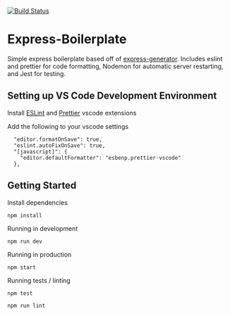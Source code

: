 [![Build Status](https://travis-ci.com/rzgry/Express-REST-API-Template.svg?branch=master)](https://travis-ci.com/rzgry/Express-REST-API-Template)

# Express-Boilerplate

Simple express boilerplate based off of [express-generator](https://expressjs.com/en/starter/generator.html). Includes eslint and prettier for code formatting, Nodemon for automatic server restarting, and Jest for testing.

## Setting up VS Code Development Environment

Install [ESLint](https://marketplace.visualstudio.com/items?itemName=dbaeumer.vscode-eslint) and [Prettier](https://marketplace.visualstudio.com/items?itemName=esbenp.prettier-vscode) vscode extensions

Add the following to your vscode settings

```
  "editor.formatOnSave": true,
  "eslint.autoFixOnSave": true,
  "[javascript]": {
    "editor.defaultFormatter": "esbenp.prettier-vscode"
  },
```

## Getting Started

Install dependencies

```
npm install
```

Running in development

```
npm run dev
```

Running in production

```
npm start
```

Running tests / linting

```
npm test

npm run lint
```
